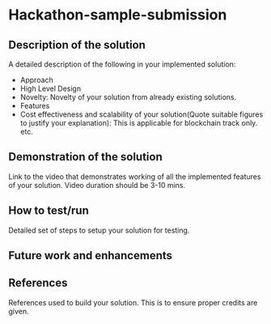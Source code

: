 # Hackathon-sample-submission

## Description of the solution

A detailed description of the following in your implemented solution:
- Approach
- High Level Design
- Novelty: Novelty of your solution from already existing solutions.
- Features
- Cost effectiveness and scalability of your solution(Quote suitable figures to justify your explanation): This is applicable for blockchain track only.
etc.

## Demonstration of the solution

Link to the video that demonstrates working of all the implemented features of your solution. Video duration should be 3-10 mins.

## How to test/run

Detailed set of steps to setup your solution for testing.

## Future work and enhancements

## References

References used to build your solution. This is to ensure proper credits are given.

